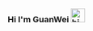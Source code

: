 ### Hi I'm GuanWei <img src="https://user-images.githubusercontent.com/1303154/88677602-1635ba80-d120-11ea-84d8-d263ba5fc3c0.gif" width="28px" height="28px" alt="hi">

<!--
**guanwei514/guanwei514** is a ✨ _special_ ✨ repository because its `README.md` (this file) appears on your GitHub profile.

I'm GuanWei a System Developer.

![GuanWei  GitHub Stats](https://github-readme-stats.vercel.app/api?username=guanwei514&show_icons=true)


Here are some ideas to get you started:

- 🔭 I’m currently working on ...
- 🌱 I’m currently learning ...
- 👯 I’m looking to collaborate on ...
- 🤔 I’m looking for help with ...
- 💬 Ask me about ...
- 📫 How to reach me: ...
- 😄 Pronouns: ...
- ⚡ Fun fact: ...
-->
